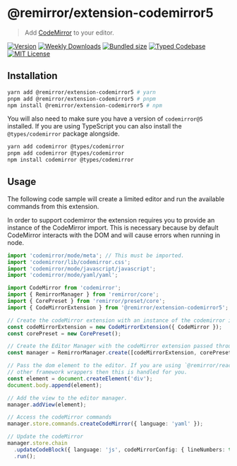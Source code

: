 # @remirror/extension-codemirror5

> Add [CodeMirror](https://codemirror.net/) to your editor.

[![Version][version]][npm] [![Weekly Downloads][downloads-badge]][npm] [![Bundled size][size-badge]][size] [![Typed Codebase][typescript]](#) [![MIT License][license]](#)

[version]: https://flat.badgen.net/npm/v/@remirror/extension-codemirror5
[npm]: https://npmjs.com/package/@remirror/extension-codemirror5
[license]: https://flat.badgen.net/badge/license/MIT/purple
[size]: https://bundlephobia.com/result?p=@remirror/extension-codemirror5
[size-badge]: https://flat.badgen.net/bundlephobia/minzip/@remirror/extension-codemirror5
[typescript]: https://flat.badgen.net/badge/icon/TypeScript?icon=typescript&label
[downloads-badge]: https://badgen.net/npm/dw/@remirror/extension-codemirror5/red?icon=npm

## Installation

```bash
yarn add @remirror/extension-codemirror5 # yarn
pnpm add @remirror/extension-codemirror5 # pnpm
npm install @remirror/extension-codemirror5 # npm
```

You will also need to make sure you have a version of `codemirror@5` installed. If you are using TypeScript you can also install the `@types/codemirror` package alongside.

```bash
yarn add codemirror @types/codemirror
pnpm add codemirror @types/codemirror
npm install codemirror @types/codemirror
```

## Usage

The following code sample will create a limited editor and run the available commands from this extension.

In order to support codemirror the extension requires you to provide an instance of the CodeMirror import. This is necessary because by default CodeMirror interacts with the DOM and will cause errors when running in node.

```ts
import 'codemirror/mode/meta'; // This must be imported.
import 'codemirror/lib/codemirror.css';
import 'codemirror/mode/javascript/javascript';
import 'codemirror/mode/yaml/yaml';

import CodeMirror from 'codemirror';
import { RemirrorManager } from 'remirror/core';
import { CorePreset } from 'remirror/preset/core';
import { CodeMirrorExtension } from '@remirror/extension-codemirror5';

// Create the codeMirror extension with an instance of the codemirror import.
const codeMirrorExtension = new CodeMirrorExtension({ CodeMirror });
const corePreset = new CorePreset();

// Create the Editor Manager with the codeMirror extension passed through.
const manager = RemirrorManager.create([codeMirrorExtension, corePreset]);

// Pass the dom element to the editor. If you are using `@remirror/react` or
// other framework wrappers then this is handled for you.
const element = document.createElement('div');
document.body.append(element);

// Add the view to the editor manager.
manager.addView(element);

// Access the codeMirror commands
manager.store.commands.createCodeMirror({ language: 'yaml' });

// Update the codeMirror
manager.store.chain
  .updateCodeBlock({ language: 'js', codeMirrorConfig: { lineNumbers: true } })
  .run();
```
